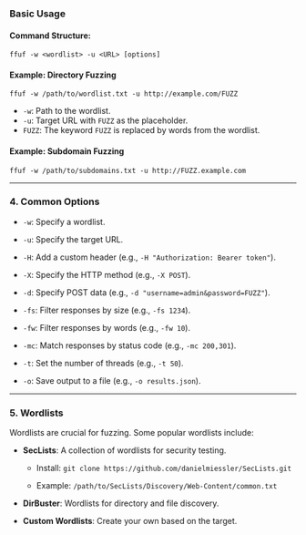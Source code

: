 ### **Basic Usage**

#### Command Structure:

`ffuf -w <wordlist> -u <URL> [options]`

#### Example: Directory Fuzzing

`ffuf -w /path/to/wordlist.txt -u http://example.com/FUZZ`
- `-w`: Path to the wordlist.
- `-u`: Target URL with `FUZZ` as the placeholder.
- `FUZZ`: The keyword `FUZZ` is replaced by words from the wordlist.
    
#### Example: Subdomain Fuzzing
`ffuf -w /path/to/subdomains.txt -u http://FUZZ.example.com`

---

### 4. **Common Options**

- `-w`: Specify a wordlist.
    
- `-u`: Specify the target URL.
    
- `-H`: Add a custom header (e.g., `-H "Authorization: Bearer token"`).
    
- `-X`: Specify the HTTP method (e.g., `-X POST`).
    
- `-d`: Specify POST data (e.g., `-d "username=admin&password=FUZZ"`).
    
- `-fs`: Filter responses by size (e.g., `-fs 1234`).
    
- `-fw`: Filter responses by words (e.g., `-fw 10`).
    
- `-mc`: Match responses by status code (e.g., `-mc 200,301`).
    
- `-t`: Set the number of threads (e.g., `-t 50`).
    
- `-o`: Save output to a file (e.g., `-o results.json`).
    

---

### 5. **Wordlists**

Wordlists are crucial for fuzzing. Some popular wordlists include:

- **SecLists**: A collection of wordlists for security testing.
    
    - Install: `git clone https://github.com/danielmiessler/SecLists.git`
        
    - Example: `/path/to/SecLists/Discovery/Web-Content/common.txt`
        
- **DirBuster**: Wordlists for directory and file discovery.
    
- **Custom Wordlists**: Create your own based on the target.